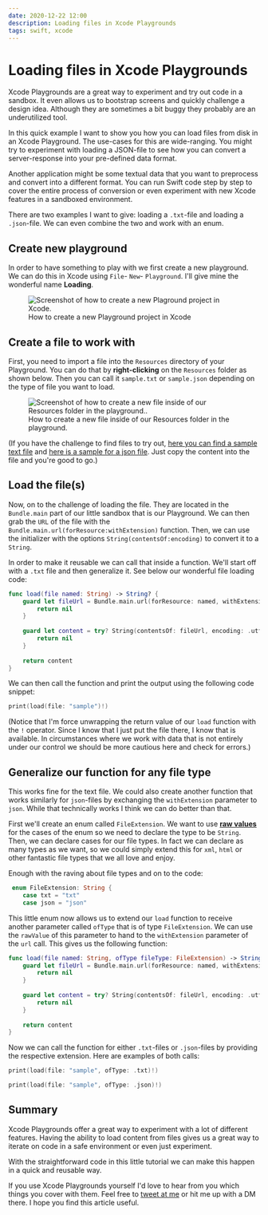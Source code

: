 ```yaml
---
date: 2020-12-22 12:00
description: Loading files in Xcode Playgrounds
tags: swift, xcode
---
```


# Loading files in Xcode Playgrounds

Xcode Playgrounds are a great way to experiment and try out code in a sandbox. It even allows us to bootstrap screens and quickly challenge a design idea. Although they are sometimes a bit buggy they probably are an underutilized tool.

In this quick example I want to show you how you can load files from disk in an Xcode Playground. The use-cases for this are wide-ranging. You might try to experiment with loading a JSON-file to see how you can convert a server-response into your pre-defined data format. 

Another application might be some textual data that you want to preprocess and convert into a different format. You can run Swift code step by step to cover the entire process of conversion or even experiment with new Xcode features in a sandboxed environment.

There are two examples I want to give: loading a `.txt`-file and loading a `.json`-file. We can even combine the two and work with an enum.

## Create new playground

In order to have something to play with we first create a new playground. We can do this in Xcode using `File`- `New`- `Playground`. I'll give mine the wonderful name **Loading**.

<figure>
    <img class="medium-image" src="../../images/posts/loading-files-in-playgrounds/create-new-project.png" alt="Screenshot of how to create a new Plaground project in Xcode." />
    <figcaption>How to create a new Playground project in Xcode</figcaption>
</figure>


## Create a file to work with

First, you need to import a file into the `Resources` directory of your Playground. You can do that by **right-clicking** on the `Resources`  folder as shown below. Then you can call it `sample.txt` or `sample.json` depending on the type of file you want to load. 

<figure>
    <img class="medium-image" src="../../images/posts/loading-files-in-playgrounds/create-new-file.png" alt="Screenshot of how to create a new file inside of our Resources folder in the playground.." />
    <figcaption>How to create a new file inside of our Resources folder in the playground.</figcaption>
</figure>

(If you have the challenge to find files to try out, [here you can find a sample text file](https://www.le.ac.uk/oerresources/bdra/html/resources/example.txt) and [here is a sample for a json file](https://tools.learningcontainer.com/sample-json.json). Just copy the content into the file and you're good to go.)

## Load the file(s)

Now, on to the challenge of loading the file. They are located in the `Bundle.main` part of our little sandbox that is our Playground. We can then grab the `URL` of the file with the `Bundle.main.url(forResource:withExtension)` function. Then, we can use the initializer with the options `String(contentsOf:encoding)` to convert it to a `String`.

In order to make it reusable we can call that inside a function. We'll start off with a `.txt` file and then generalize it. See below our wonderful file loading code:

```swift
func load(file named: String) -> String? {
    guard let fileUrl = Bundle.main.url(forResource: named, withExtension: "txt") else {
        return nil
    }
    
    guard let content = try? String(contentsOf: fileUrl, encoding: .utf8) else {
        return nil
    }
    
    return content
}
```

We can then call the function and print the output using the following code snippet:

```swift
print(load(file: "sample")!)
```

(Notice that I'm force unwrapping the  return value of our `load` function with the `!` operator. Since I know that I just put the file there, I know that is available. In circumstances where we work with data that is not entirely under our control we should be more cautious here and check for errors.)

## Generalize our function for any file type

This works fine for the text file. We could also create another function that works similarly for `json`-files by exchanging the `withExtension` parameter to `json`. While that technically works I think we can do better than that.

First we'll create an enum called `FileExtension`. We want to use **[raw values](https://docs.swift.org/swift-book/LanguageGuide/Enumerations.html)** for the cases of the enum so we need to declare the type to be `String`. Then, we can declare cases for our file types. In fact we can declare as many types as we want, so we could simply extend this for `xml`, `html` or other fantastic file types that we all love and enjoy.

Enough with the raving about file types and on to the code:

```swift
 enum FileExtension: String {
    case txt = "txt"
    case json = "json"

```

This little enum now allows us to extend our `load` function to receive another parameter called `ofType` that is of type `FileExtension`.  We can use the `rawValue` of this parameter to hand to the `withExtension` parameter of the `url` call. This gives us the following function:

```swift
func load(file named: String, ofType fileType: FileExtension) -> String? {
    guard let fileUrl = Bundle.main.url(forResource: named, withExtension: fileType.rawValue) else {
        return nil
    }
    
    guard let content = try? String(contentsOf: fileUrl, encoding: .utf8) else {
        return nil
    }
    
    return content
}
```

Now we can call the function for either `.txt`-files or `.json`-files by providing the respective extension. Here are examples of both calls:

```swift
print(load(file: "sample", ofType: .txt)!)

print(load(file: "sample", ofType: .json)!)
```

## Summary

Xcode Playgrounds offer a great way to experiment with a lot of different features. Having the ability to load content from files gives us a great way to iterate on code in a safe environment or even just experiment.

With the straightforward code in this little tutorial we can make this happen in a quick and reusable way.  

If you use Xcode Playgrounds yourself I'd love to hear from you which things you cover with them. Feel free to [tweet at me](https://twitter.com/stefanjblos) or hit me up with a DM there. I hope you find this article useful.
